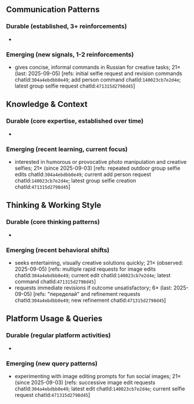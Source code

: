 ## Communication Patterns
### Durable (established, 3+ reinforcements)
-

### Emerging (new signals, 1-2 reinforcements)
- gives concise, informal commands in Russian for creative tasks; 21× (last: 2025-09-05) [refs: initial selfie request and revision commands chatId:`304a4ebdbb0e49`; add person command chatId:`140023cb7e2d4e`; latest group selfie request chatId:`471315d2798d45`]

## Knowledge & Context
### Durable (core expertise, established over time)
-

### Emerging (recent learning, current focus)
- interested in humorous or provocative photo manipulation and creative selfies; 21× (since 2025-09-03) [refs: repeated outdoor group selfie edits chatId:`304a4ebdbb0e49`; current add person request chatId:`140023cb7e2d4e`; latest group selfie creation chatId:`471315d2798d45`]

## Thinking & Working Style
### Durable (core thinking patterns)
-

### Emerging (recent behavioral shifts)
- seeks entertaining, visually creative solutions quickly; 21× (observed: 2025-09-05) [refs: multiple rapid requests for image edits chatId:`304a4ebdbb0e49`; current edit chatId:`140023cb7e2d4e`; latest command chatId:`471315d2798d45`]
- requests immediate revisions if outcome unsatisfactory; 6× (last: 2025-09-05) [refs: "переделай" and refinement requests chatId:`304a4ebdbb0e49`; new refinement chatId:`471315d2798d45`]

## Platform Usage & Queries
### Durable (regular platform activities)
-

### Emerging (new query patterns)
- experimenting with image editing prompts for fun social images; 21× (since 2025-09-03) [refs: successive image edit requests chatId:`304a4ebdbb0e49`; latest edit chatId:`140023cb7e2d4e`; current selfie request chatId:`471315d2798d45`]